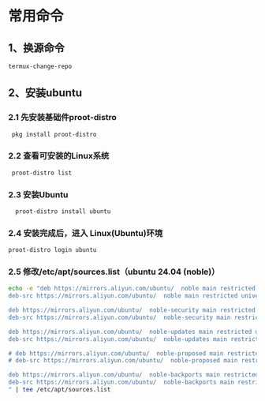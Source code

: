 # 常用命令

## 1、换源命令

```bash
termux-change-repo
```

## 2、安装ubuntu

### 2.1 先安装基础件proot-distro

```bash
 pkg install proot-distro 
```

### 2.2 查看可安装的Linux系统

```bash
 proot-distro list
```

### 2.3 安装Ubuntu

```bash
  proot-distro install ubuntu
```

### 2.4 安装完成后，进入 Linux(Ubuntu)环境

```bash
proot-distro login ubuntu
```

### 2.5 修改/etc/apt/sources.list（ubuntu 24.04 (noble)）

```bash
echo -e "deb https://mirrors.aliyun.com/ubuntu/  noble main restricted universe multiverse
deb-src https://mirrors.aliyun.com/ubuntu/  noble main restricted universe multiverse

deb https://mirrors.aliyun.com/ubuntu/  noble-security main restricted universe multiverse
deb-src https://mirrors.aliyun.com/ubuntu/  noble-security main restricted universe multiverse

deb https://mirrors.aliyun.com/ubuntu/  noble-updates main restricted universe multiverse
deb-src https://mirrors.aliyun.com/ubuntu/  noble-updates main restricted universe multiverse

# deb https://mirrors.aliyun.com/ubuntu/  noble-proposed main restricted universe multiverse
# deb-src https://mirrors.aliyun.com/ubuntu/  noble-proposed main restricted universe multiverse

deb https://mirrors.aliyun.com/ubuntu/  noble-backports main restricted universe multiverse
deb-src https://mirrors.aliyun.com/ubuntu/  noble-backports main restricted universe multiverse
" | tee /etc/apt/sources.list
```
